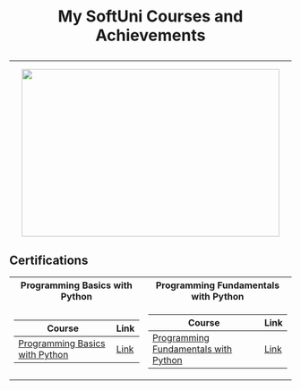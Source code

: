 # <p align="center"> My SoftUni Courses and Achievements <p>

---

<p align="center">
  <img width="460" height="300" src="![softuni-logo](https://user-images.githubusercontent.com/106108212/170094404-98b9967d-32f0-46bd-9754-5f42872ca3c7.png)">

</p>

## Certifications

<table>

<tr>
  <th> Programming Basics with Python </th>
  <th> Programming Fundamentals with Python </th>
</tr>

<tr>
<td>

| **Course**                                                                                                                      | **Link**                                                   |
|---------------------------------------------------------------------------------------------------------------------------------| ---------------------------------------------------------- |
| <a href="https://softuni.bg/trainings/3507/programming-basics-with-python-september-2021" > Programming Basics with Python </a> | <a href="https://softuni.bg/certificates/details/116546/e1ef716f"> Link</a> |

</td>
<td>

| **Course**                                                                                                  | **Link**               |
|-------------------------------------------------------------------------------------------------------------|------------------------|
| <a href="https://softuni.bg/trainings/3733/programming-fundamentals-with-python-may-2022"> Programming Fundamentals with Python </a> | <a href=" "> Link </a> |



